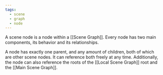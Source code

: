```yaml
---
tags:
  - scene
  - graph
  - node
---
```

A scene node is a node within a [[Scene Graph]]. Every node has two main components, its behavior and its relationships.

A node has exactly one parent, and any amount of children, both of which are other scene nodes. It can reference both freely at any time. Additionally, the node can also reference the roots of the  [[Local Scene Graph]] root and the [[Main Scene Graph]]. 